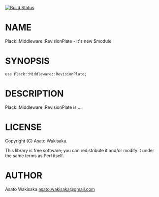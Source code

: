 [![Build Status](https://travis-ci.org/astj/p5-Plack-Middleware-RevisionPlate.svg?branch=master)](https://travis-ci.org/astj/p5-Plack-Middleware-RevisionPlate)
# NAME

Plack::Middleware::RevisionPlate - It's new $module

# SYNOPSIS

    use Plack::Middleware::RevisionPlate;

# DESCRIPTION

Plack::Middleware::RevisionPlate is ...

# LICENSE

Copyright (C) Asato Wakisaka.

This library is free software; you can redistribute it and/or modify
it under the same terms as Perl itself.

# AUTHOR

Asato Wakisaka <asato.wakisaka@gmail.com>
